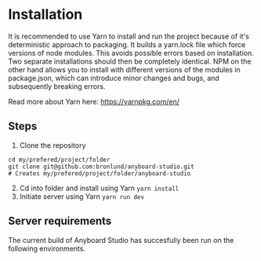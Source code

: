 # Installation
It is recommended to use Yarn to install and run the project because of it's deterministic approach to packaging. It builds a yarn.lock file which force versions of node modules. This avoids possible errors based on installation. Two separate installations should then be completely identical. NPM on the other hand allows you to install with different versions of the modules in package.json, which can introduce minor changes and bugs, and subsequently breaking errors. 

Read more about Yarn here: https://yarnpkg.com/en/

## Steps
1. Clone the repository
```shell
cd my/prefered/project/folder
git clone git@github.com:bronlund/anyboard-studio.git
# Creates my/prefered/project/folder/anyboard-studio
```
2. Cd into folder and install using Yarn `yarn install`
3. Initiate server using Yarn `yarn run dev`

## Server requirements
The current build of Anyboard Studio has succesfully been run on the following environments.